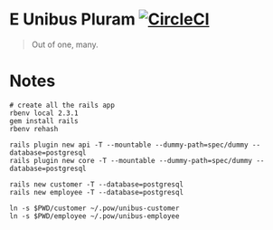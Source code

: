 # E Unibus Pluram [![CircleCI](https://circleci.com/gh/nonrational/unibus/tree/master.svg?style=svg)](https://circleci.com/gh/nonrational/unibus/tree/master)

> Out of one, many.


# Notes

```shell
# create all the rails app
rbenv local 2.3.1
gem install rails
rbenv rehash

rails plugin new api -T --mountable --dummy-path=spec/dummy --database=postgresql
rails plugin new core -T --mountable --dummy-path=spec/dummy --database=postgresql

rails new customer -T --database=postgresql
rails new employee -T --database=postgresql

ln -s $PWD/customer ~/.pow/unibus-customer
ln -s $PWD/employee ~/.pow/unibus-employee
```
